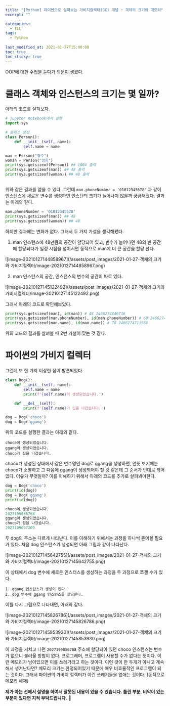 ```yaml
---
title: "[Python] 파이썬으로 살펴보는 가비지컬렉터(GC) 개념 : 객체의 크기와 메모리"
excerpt: ""

categories:
  - TIL
tags:
  - Python
 
last_modified_at: 2021-01-27T15:00:00
toc: true
toc_sticky: true
---
```


OOP에 대한 수업을 듣다가 의문이 생겼다. 



# 클래스 객체와 인스턴스의 크기는 몇 일까? 

아래의 코드를 살펴보자.

```python
# jupyter notebook에서 실행
import sys

# 클래스 생성
class Person():
    def __init__(self, name):
        self.name = name

man = Person("철수")
woman = Person("영희")
print(sys.getsizeof(Person)) ## 1064 출력
print(sys.getsizeof(man)) ## 48 출력
print(sys.getsizeof(woman)) ## 48 출력
            
```



위와 같은 결과를 얻을 수 있다. 그런데 `man.phoneNumber = '01012345678'` 과 같이 인스턴스에 새로운 변수를 생성하면 인스턴의 크기가 늘어나지 않을까 궁금해졌다. 결과는 아래와 같다. 

```python
man.phoneNumber = '01012345678'
print(sys.getsizeof(man)) ## 48
print(sys.getsizeof(woman)) ## 48
```

하지만 결과에는 변화가 없다. 그래서 두 가지 가설을 생각해봤다. 

1. man 인스턴스에 48만큼의 공간이 할당되어 있고, 변수가 늘어나면 48의 빈 공간에 할당되다가 일정 시점을 넘어서면 동적으로 man에 더 큰 공간을 할당 한다.

   

![image-20210127144858967](/assets/post_images/2021-01-27-객체의 크기와 가비지컬렉터/image-20210127144858967.png)



2. man 인스턴스의 공간, 인스턴스의 변수의 공간이 따로 있다.

![image-20210127145122492](/assets/post_images/2021-01-27-객체의 크기와 가비지컬렉터/image-20210127145122492.png)



그래서 아래의 코드로 확인해보았다.

```python
print(sys.getsizeof(man), id(man)) # 48 2466274840736
print(sys.getsizeof(man.phoneNumber), id(man.phoneNumber)) # 60 2466274952816
print(sys.getsizeof(man.name), id(man.name)) # 78 2466274711568
```

위의 코드의 결과를 살펴볼 때 2번 가설이 맞는 것 같다.




# 파이썬의 가비지 컬렉터

그런데 또 한 가지 이상한 점이 발견되었다.

```python
class Dog():
    def __init__(self, name):
        self.name = name
        print(f'{self.name}이 생성되었습니다.')

    def __del__(self):
        print(f'{self.name}가 집을 나갔습니다.')

dog = Dog('choco')
dog = Dog('ggang')

```

위의 코드를 실행한 결과는 아래와 같다.

```
choco이 생성되었습니다.
ggang이 생성되었습니다.
choco가 집을 나갔습니다.
```

choco가 생성된 상태에서 같은 변수명인 dog로 ggang을 생성하면, 언뜻 보기에는 choco가 소멸하고 그 다음에 ggang이 생성되어야 할 것 같은데 그 순서가 반대로 되어있다. 이유가 무엇일까? 이를 이해하기 위해서 아래의 코드를 추가로 살펴봐야한다.

```python
dog = Dog('choco')
print(id(dog))
dog = Dog('ggang')
print(id(dog))

choco이 생성되었습니다.
2027199056768
ggang이 생성되었습니다.
choco가 집을 나갔습니다.
2027199057200
```

두 dog의 주소는 다르게 나타난다. 이를 이해하기 위해서는 과정을 하나씩 뜯어볼 필요가 있다. 처음 dog 인스턴스가 생성되면 아래 그림과 같이 나타난다.

![image-20210127145642755](/assets/post_images/2021-01-27-객체의 크기와 가비지컬렉터/image-20210127145642755.png)

이 상태에서 dog 변수에 새로운 인스터스를 생성하는 과정을 두 과정으로 쪼갤 수가 있다. 
```
1. ggang 인스턴스가 생성이 된다.
2. dog 변수에 ggang 인스턴스를 할당한다.
```



이를 다시 그림으로 나타내면,  아래와 같다.

![image-20210127145826786](/assets/post_images/2021-01-27-객체의 크기와 가비지컬렉터/image-20210127145826786.png)

![image-20210127145853930](/assets/post_images/2021-01-27-객체의 크기와 가비지컬렉터/image-20210127145853930.png)

이 과정을 거치고 나면 `2027199056768` 주소에 할당되어 있던 choco 인스턴스는 변수가 없으니 불러올 방법이 없다. 프로그래머, 프로그램이 사용할 수가 없다는 뜻이다. 이런 메모리가 남아있으면 이를 쓰레기라고 하는 것이다. 이런 것이 한 두개가 아니고 계속 해서 생겨난다면? 메모리 크기는 한정되어있기 때문에 매우 비효율적인 프로그램이 되는 것이다. 그래서 파이썬의 가비지 컬렉터가 이런 쓰레기들을 없애는 것이다. (동적으로 메모리 해제) 



**제가 아는 선에서 설명을 하여서 잘못된 내용이 있을 수 있습니다. 틀린 부분, 비약이 있는 부분이 있다면 지적 부탁드립니다.** 🙏 


